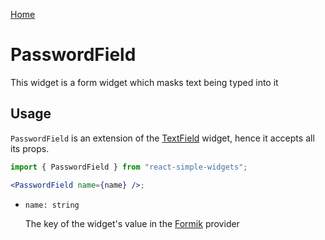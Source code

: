 [Home](../../../README.md)

# PasswordField

This widget is a form widget which masks text being typed into it

## Usage

`PasswordField` is an extension of the [TextField](../text-field/usage.md) widget, hence it accepts
all its props.

```jsx
import { PasswordField } from "react-simple-widgets";

<PasswordField name={name} />;
```

-   `name: string`

    The key of the widget's value in the [Formik](https://jaredpalmer.com/formik/) provider
